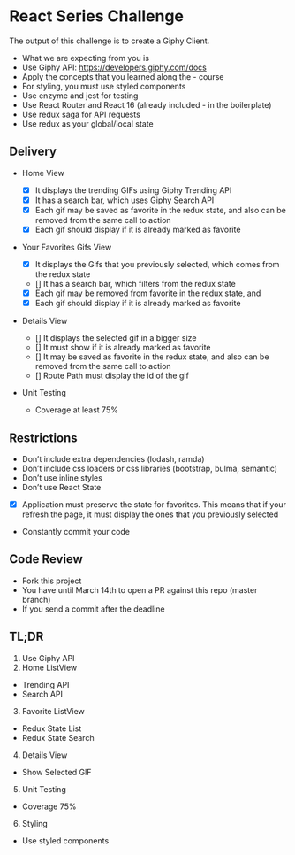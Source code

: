 # React Series Challenge

The output of this challenge is to create a Giphy Client.

- What we are expecting from you is
- Use Giphy API: https://developers.giphy.com/docs
- Apply the concepts that you learned along the - course
- For styling, you must use styled components
- Use enzyme and jest for testing
- Use React Router and React 16 (already included - in the boilerplate)
- Use redux saga for API requests
- Use redux as your global/local state

## Delivery
- Home View
  - [x] It displays the trending GIFs using Giphy Trending API
  - [x] It has a search bar, which uses Giphy Search API
  - [x] Each gif may be saved as favorite in the redux state, and also can be removed from the same call to action
  - [x] Each gif should display if it is already marked as favorite

- Your Favorites Gifs View
  - [x] It displays the Gifs that you previously selected, which comes from the redux state
  - [] It has a search bar, which filters from the redux state
  - [x] Each gif may be removed from favorite in the redux state, and
  - [x] Each gif should display if it is already marked as favorite

- Details View
  - [] It displays the selected gif in a bigger size
  - [] It must show if it is already marked as favorite
  - [] It may be saved as favorite in the redux state, and also can be removed from the same call to action
  - [] Route Path must display the id of the gif

- Unit Testing
  - Coverage at least 75%


## Restrictions
- Don’t include extra dependencies (lodash, ramda)
- Don’t include css loaders or css libraries (bootstrap, bulma, semantic)
- Don’t use inline styles
- Don’t use React State
- [x] Application must preserve the state for favorites. This means that if your refresh the page, it must display the ones that you previously selected
- Constantly commit your code

## Code Review
- Fork this project
- You have until March 14th to open a PR against this repo (master branch)
- If you send a commit after the deadline

## TL;DR
1. Use Giphy API
2. Home ListView
  - Trending API
  - Search API
3. Favorite ListView
  - Redux State List
  - Redux State Search
4. Details View
  - Show Selected GIF
5. Unit Testing
  - Coverage 75%
6. Styling
  - Use styled components
